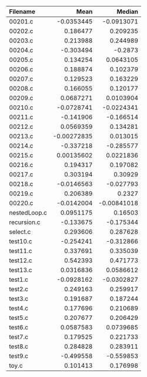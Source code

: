 | Filename     |        Mean |      Median |
|:-------------|------------:|------------:|
| 00201.c      | -0.0353445  | -0.0913071  |
| 00202.c      |  0.186477   |  0.209235   |
| 00203.c      |  0.213988   |  0.244989   |
| 00204.c      | -0.303494   | -0.2873     |
| 00205.c      |  0.134254   |  0.0643105  |
| 00206.c      |  0.188874   |  0.102379   |
| 00207.c      |  0.129523   |  0.163229   |
| 00208.c      |  0.166055   |  0.120177   |
| 00209.c      |  0.0687271  |  0.0103904  |
| 00210.c      | -0.0728741  | -0.0224341  |
| 00211.c      | -0.141906   | -0.166514   |
| 00212.c      |  0.0569359  |  0.134281   |
| 00213.c      | -0.00272835 |  0.013015   |
| 00214.c      | -0.337218   | -0.285577   |
| 00215.c      |  0.00135602 |  0.0221836  |
| 00216.c      |  0.194317   |  0.197082   |
| 00217.c      |  0.303194   |  0.30929    |
| 00218.c      | -0.0146563  | -0.027793   |
| 00219.c      |  0.206389   |  0.2327     |
| 00220.c      | -0.0142004  | -0.00841018 |
| nestedLoop.c |  0.0951175  |  0.16503    |
| recursion.c  | -0.133675   | -0.175344   |
| select.c     |  0.293606   |  0.287628   |
| test10.c     | -0.254241   | -0.312866   |
| test11.c     |  0.337691   |  0.335039   |
| test12.c     |  0.542393   |  0.471773   |
| test13.c     |  0.0316836  |  0.0586612  |
| test1.c      | -0.0928162  | -0.0302827  |
| test2.c      |  0.249163   |  0.259917   |
| test3.c      |  0.191687   |  0.187244   |
| test4.c      |  0.177696   |  0.210689   |
| test5.c      |  0.207677   |  0.206429   |
| test6.c      |  0.0587583  |  0.0739685  |
| test7.c      |  0.179525   |  0.221733   |
| test8.c      |  0.284828   |  0.283911   |
| test9.c      | -0.499558   | -0.559853   |
| toy.c        |  0.101413   |  0.176998   |